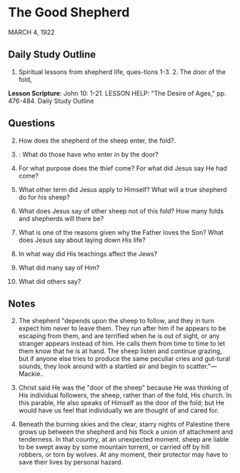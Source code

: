 # The Good Shepherd
MARCH 4, 1922

## Daily Study Outline

1. Spiritual lessons from shepherd life, ques-tions 1-3. 2. The door of the fold,

**Lesson Scripture**: John 10: 1-21. LESSON HELP: "The Desire of Ages," pp. 476-484. Daily Study Outline

## Questions

2. How does the shepherd of the sheep enter, the fold?.

5. : What do those have who enter in by the door? 

6. For what purpose does the thief come? For what did Jesus say He had come? 

7. What other term did Jesus apply to Himself? What will a true shepherd do for his sheep? 

10. What does Jesus say of other sheep not of this fold? How many folds and shepherds will there be? 

11. What is one of the reasons given why the Father loves the Son? What does Jesus say about laying down His life? 

14. In what way did His teachings affect the Jews? 

15. What did many say of Him? 

16. What did others say? 

## Notes

2. The shepherd "depends upon the sheep to follow, and they in turn expect him never to leave them. They run after him if he appears to be escaping from them, and are terrified when he is out of sight, or any stranger appears instead of him. He calls them from time to time to let them know that he is at hand. The sheep listen and continue grazing, but if anyone else tries to produce the same peculiar cries and gut-tural sounds, they look around with a startled air and begin to scatter."—Mackie..

3. Christ said He was the "door of the sheep" because He was thinking of His individual followers, the sheep, rather than of the fold, His church. In this parable, He also speaks of Himself as the door of the fold; but He would have us feel that individually we are thought of and cared for.

4. Beneath the burning skies and the clear, starry nights of Palestine there grows up between the shepherd and his flock a union of attachment and tenderness. In that country, at an unexpected moment. sheep are liable to be swept away by some mountain torrent, or carried off by hill robbers, or torn by wolves. At any moment, their protector may have to save their lives by personal hazard.
